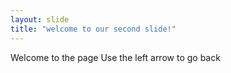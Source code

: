 ```yaml
---
layout: slide
title: "welcome to our second slide!"
---
```

Welcome to the page
Use the left arrow to go back
